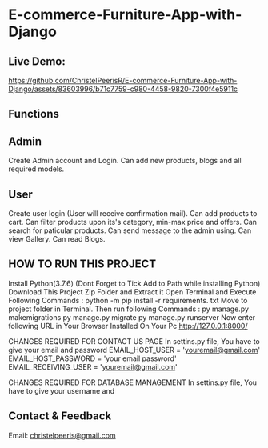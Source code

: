 # E-commerce-Furniture-App-with-Django

## Live Demo:

https://github.com/ChristelPeerisR/E-commerce-Furniture-App-with-Django/assets/83603996/b71c7759-c980-4458-9820-7300f4e5911c

## Functions

## Admin
Create Admin account and Login.
Can add new products, blogs and all required models.

## User
Create user login (User will receive confirmation mail).
Can add products to cart.
Can filter products upon its's category, min-max price and offers.
Can search for paticular products.
Can send message to the admin using. 
Can view Gallery.
Can read Blogs.

## HOW TO RUN THIS PROJECT
Install Python(3.7.6) (Dont Forget to Tick Add to Path while installing Python)
Download This Project Zip Folder and Extract it
Open Terminal and Execute Following Commands :
python -m pip install -r requirements. txt
Move to project folder in Terminal. Then run following Commands :
py manage.py makemigrations
py manage.py migrate
py manage.py runserver
Now enter following URL in Your Browser Installed On Your Pc
http://127.0.0.1:8000/

CHANGES REQUIRED FOR CONTACT US PAGE
In settins.py file, You have to give your email and password
EMAIL_HOST_USER = 'youremail@gmail.com'
EMAIL_HOST_PASSWORD = 'your email password'
EMAIL_RECEIVING_USER = 'youremail@gmail.com'

CHANGES REQUIRED FOR DATABASE MANAGEMENT
In settins.py file, You have to give your username and 

## Contact & Feedback
Email: christelpeeris@gmail.com

